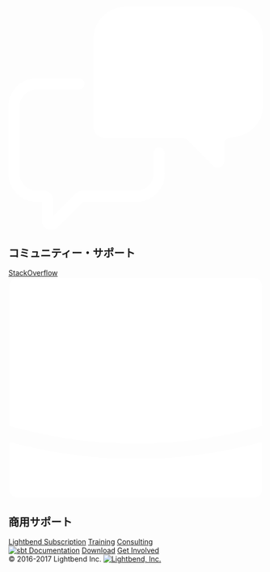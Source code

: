 <div class="fw-wrapper navy-ltr support-strip">
  <div class="container">
    <div class="row">
      <div class="col-md-12">
        <div class="support-item">
          <div class="support-icon">
            <svg class="svg-icon svg-icon-chat" xmlns="http://www.w3.org/2000/svg" viewBox="0 0 97.5 85.2" enable-background="new 0 0 97.5 85.2"><path stroke="#fff" stroke-width="4.282" stroke-linecap="round" stroke-miterlimit="10" d="M27 29.5h-16.3c-4.7 0-8.6 3.9-8.6 8.6v25.7c0 4.7 3.9 8.6 8.6 8.6h2.7c.8 0 1.5.7 1.5 1.5v7.8c0 1.3 1.6 2 2.5 1l9.5-9.5c.5-.5 1.2-.8 2-.8h20.2c4.7 0 8.6-3.9 8.6-8.6v-7.8" fill="none"/><path fill="#fff" d="M85 0h-40c-6.9 0-12.5 5.6-12.5 12.5v33.4c0 2.2 1.8 4.1 4.1 4.1h29.9c.7 0 1.3.3 1.8.7l10 10c1.6 1.6 4.3.5 4.3-1.8v-6.5c0-1.4 1.1-2.5 2.5-2.5 6.9 0 12.5-5.6 12.5-12.5v-25c-.1-6.8-5.8-12.4-12.6-12.4z"/></svg>
          </div>
          <div class="support-detail">
            <h2>コミュニティー・サポート</h2>
            <a href="https://ja.stackoverflow.com/questions/tagged/sbt">StackOverflow</a>
          </div>
        </div>
        <div class="support-item">
          <div class="support-icon">
            <svg id="lightbend-icon-reverse" class="svg-icon svg-icon-lightbend-reverse" xmlns="http://www.w3.org/2000/svg" viewBox="0 0 302 262"><title>lightbend-icon</title><g id="icon"><path d="M1,195v56a10,10,0,0,0,10,10H291a10,10,0,0,0,10-10V195a557.85,557.85,0,0,1-150,20A557.85,557.85,0,0,1,1,195Z" style="fill:#fff"/><path d="M291,1H11A10,10,0,0,0,1,11V176a539.94,539.94,0,0,0,150,21,539.94,539.94,0,0,0,150-21V11A10,10,0,0,0,291,1Z" style="fill:#fff"/></g></svg>
          </div>
          <div class="support-detail">
            <h2>商用サポート</h2>
            <a href="https://www.lightbend.com/services/expert-support">Lightbend Subscription</a>
            <a href="https://www.lightbend.com/services/training">Training</a>
            <a href="https://www.lightbend.com/services/consulting">Consulting</a>
          </div>
        </div>
      </div>
    </div>
  </div>
</div>

<footer>
  <div class="container footer">
    <div class="row">
      <div class="col-md-8 sbt">
        <nav>
          <a href="../../../index.html">
            <img src="../files/sbt-logo-reverse.svg" alt="sbt">
          </a>
          <a href="../../../documentation.html">Documentation</a>
          <a href="../../../download.html">Download</a>
          <a href="../../../community.html">Get Involved</a>
        </nav>
      </div>
      <div class="col-md-4 text-right ts">
        &copy; 2016-2017 Lightbend Inc.
        <a href="https://www.lightbend.com">
          <img src="files/lightbend-reverse.svg" alt="Lightbend, Inc.">
        </a>
      </div>
    </div>
  </div>
</footer>

